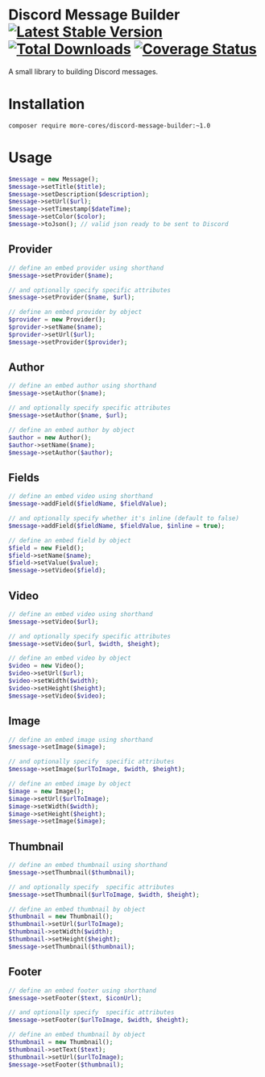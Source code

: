# Discord Message Builder [![Latest Stable Version](https://poser.pugx.org/more-cores/discord-message-builder/v/stable.png)](https://packagist.org/packages/more-cores/discord-message-builder) [![Total Downloads](https://poser.pugx.org/more-cores/discord-message-builder/downloads.png)](https://packagist.org/packages/more-cores/discord-message-builder) [![Coverage Status](https://coveralls.io/repos/github/more-cores/discord-message-builder/badge.svg)](https://coveralls.io/github/more-cores/discord-message-builder)

A small library to building Discord messages.

# Installation

```
composer require more-cores/discord-message-builder:~1.0
```

# Usage


```php
$message = new Message();
$message->setTitle($title);
$message->setDescription($description);
$message->setUrl($url);
$message->setTimestamp($dateTime);
$message->setColor($color);
$message->toJson(); // valid json ready to be sent to Discord
```

## Provider

```php
// define an embed provider using shorthand
$message->setProvider($name);

// and optionally specify specific attributes
$message->setProvider($name, $url);

// define an embed provider by object
$provider = new Provider();
$provider->setName($name);
$provider->setUrl($url);
$message->setProvider($provider);
```

## Author

```php
// define an embed author using shorthand
$message->setAuthor($name);

// and optionally specify specific attributes
$message->setAuthor($name, $url);

// define an embed author by object
$author = new Author();
$author->setName($name);
$message->setAuthor($author);
```

## Fields

```php
// define an embed video using shorthand
$message->addField($fieldName, $fieldValue);

// and optionally specify whether it's inline (default to false)
$message->addField($fieldName, $fieldValue, $inline = true);

// define an embed field by object
$field = new Field();
$field->setName($name);
$field->setValue($value);
$message->setVideo($field);
```

## Video

```php
// define an embed video using shorthand
$message->setVideo($url);

// and optionally specify specific attributes
$message->setVideo($url, $width, $height);

// define an embed video by object
$video = new Video();
$video->setUrl($url);
$video->setWidth($width);
$video->setHeight($height);
$message->setVideo($video);
```

## Image

```php
// define an embed image using shorthand
$message->setImage($image);

// and optionally specify  specific attributes
$message->setImage($urlToImage, $width, $height);

// define an embed image by object
$image = new Image();
$image->setUrl($urlToImage);
$image->setWidth($width);
$image->setHeight($height);
$message->setImage($image);
```

## Thumbnail

```php
// define an embed thumbnail using shorthand
$message->setThumbnail($thumbnail);

// and optionally specify  specific attributes
$message->setThumbnail($urlToImage, $width, $height);

// define an embed thumbnail by object
$thumbnail = new Thumbnail();
$thumbnail->setUrl($urlToImage);
$thumbnail->setWidth($width);
$thumbnail->setHeight($height);
$message->setThumbnail($thumbnail);
```

## Footer

```php
// define an embed footer using shorthand
$message->setFooter($text, $iconUrl);

// and optionally specify  specific attributes
$message->setFooter($urlToImage, $width, $height);

// define an embed thumbnail by object
$thumbnail = new Thumbnail();
$thumbnail->setText($text);
$thumbnail->setUrl($urlToImage);
$message->setFooter($thumbnail);
```

